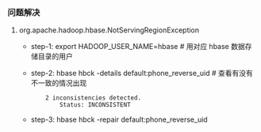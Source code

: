 ### 问题解决
1. org.apache.hadoop.hbase.NotServingRegionException
	* step-1: export HADOOP_USER_NAME=hbase # 用对应 hbase 数据存储目录的用户
	* step-2: hbase hbck -details default:phone_reverse_uid # 查看有没有不一致的情况出现
		```language
			2 inconsistencies detected.
		        Status: INCONSISTENT
		```

	* step-3: hbase hbck -repair default:phone_reverse_uid